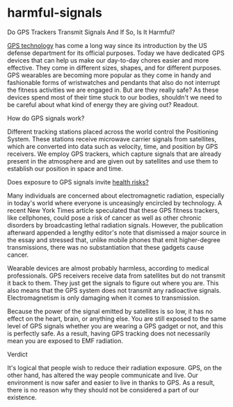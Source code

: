 # harmful-signals
Do GPS Trackers Transmit Signals And If So, Is It Harmful?

<a href="https://www.paj-gps.us/https://www.paj-gps.us/">GPS technology</a> has come a long way since its introduction by the US defense department for its official purposes. Today we have dedicated GPS devices that can help us make our day-to-day chores easier and more effective. They come in different sizes, shapes, and for different purposes. GPS wearables are becoming more popular as they come in handy and fashionable forms of wristwatches and pendants that also do not interrupt the fitness activities we are engaged in. But are they really safe? As these devices spend most of their time stuck to our bodies, shouldn't we need to be careful about what kind of energy they are giving out? Readout.

How do GPS signals work?

Different tracking stations placed across the world control the Positioning System. These stations receive microwave carrier signals from satellites, which are converted into data such as velocity, time, and position by GPS receivers. We employ GPS trackers, which capture signals that are already present in the atmosphere and are given out by satellites and use them to establish our position in space and time.

Does exposure to GPS signals invite <a href="https://github.com/PAJ-GPS/GPS-tracking-devices-can-be-harmful-to-kids-and-pets">health risks?</a>

Many individuals are concerned about electromagnetic radiation, especially in today's world where everyone is unceasingly encircled by technology. A recent New York Times article speculated that these GPS fitness trackers, like cellphones, could pose a risk of cancer as well as other chronic disorders by broadcasting lethal radiation signals. However, the publication afterward appended a lengthy editor's note that dismissed a major source in the essay and stressed that, unlike mobile phones that emit higher-degree transmissions, there was no substantiation that these gadgets cause cancer.

Wearable devices are almost probably harmless, according to medical professionals. GPS receivers receive data from satellites but do not transmit it back to them. They just get the signals to figure out where you are. This also means that the GPS system does not transmit any radioactive signals. Electromagnetism is only damaging when it comes to transmission.

Because the power of the signal emitted by satellites is so low, it has no effect on the heart, brain, or anything else. You are still exposed to the same level of GPS signals whether you are wearing a GPS gadget or not, and this is perfectly safe. As a result, having GPS tracking does not necessarily mean you are exposed to EMF radiation.


Verdict

It's logical that people wish to reduce their radiation exposure. GPS, on the other hand, has altered the way people communicate and live. Our environment is now safer and easier to live in thanks to GPS. As a result, there is no reason why they should not be considered a part of our existence.
